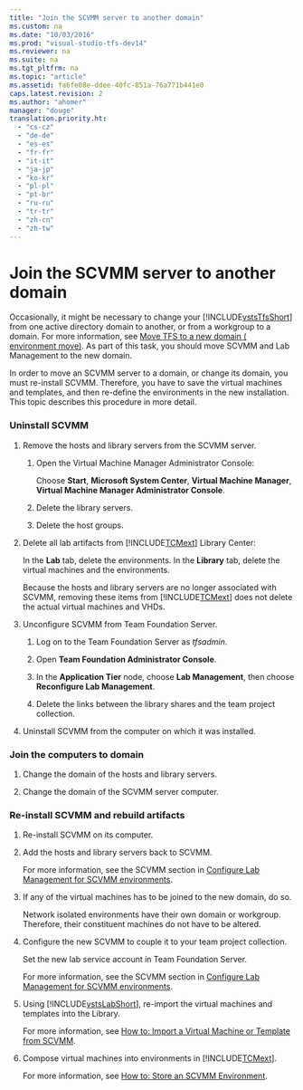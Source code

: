 ```yaml
---
title: "Join the SCVMM server to another domain"
ms.custom: na
ms.date: "10/03/2016"
ms.prod: "visual-studio-tfs-dev14"
ms.reviewer: na
ms.suite: na
ms.tgt_pltfrm: na
ms.topic: "article"
ms.assetid: fa6fe08e-ddee-40fc-851a-76a771b441e0
caps.latest.revision: 2
ms.author: "ahomer"
manager: "douge"
translation.priority.ht: 
  - "cs-cz"
  - "de-de"
  - "es-es"
  - "fr-fr"
  - "it-it"
  - "ja-jp"
  - "ko-kr"
  - "pl-pl"
  - "pt-br"
  - "ru-ru"
  - "tr-tr"
  - "zh-cn"
  - "zh-tw"
---
```

# Join the SCVMM server to another domain
Occasionally, it might be necessary to change your [!INCLUDE[vstsTfsShort](../dv_TeamTestALM/includes/vststfsshort_md.md)] from one active directory domain to another, or from a workgroup to a domain. For more information, see [Move TFS to a new domain ( environment move)](../Topic/Move%20Team%20Foundation%20Server%20from%20one%20environment%20to%20another.md). As part of this task, you should move SCVMM and Lab Management to the new domain.  
  
 In order to move an SCVMM server to a domain, or change its domain, you must re-install SCVMM. Therefore, you have to save the virtual machines and templates, and then re-define the environments in the new installation. This topic describes this procedure in more detail.  
  
### Uninstall SCVMM  
  
1.  Remove the hosts and library servers from the SCVMM server.  
  
    1.  Open the Virtual Machine Manager Administrator Console:  
  
         Choose **Start**, **Microsoft System Center**, **Virtual Machine Manager**, **Virtual Machine Manager Administrator Console**.  
  
    2.  Delete the library servers.  
  
    3.  Delete the host groups.  
  
2.  Delete all lab artifacts from [!INCLUDE[TCMext](../dv_TeamTestALM/includes/tcmext_md.md)] Library Center:  
  
     In the **Lab** tab, delete the environments. In the **Library** tab, delete the virtual machines and the environments.  
  
     Because the hosts and library servers are no longer associated with SCVMM, removing these items from [!INCLUDE[TCMext](../dv_TeamTestALM/includes/tcmext_md.md)] does not delete the actual virtual machines and VHDs.  
  
3.  Unconfigure SCVMM from Team Foundation Server.  
  
    1.  Log on to the Team Foundation Server as *tfsadmin*.  
  
    2.  Open **Team Foundation Administrator Console**.  
  
    3.  In the **Application Tier** node, choose **Lab Management**, then choose **Reconfigure Lab Management**.  
  
    4.  Delete the links between the library shares and the team project collection.  
  
4.  Uninstall SCVMM from the computer on which it was installed.  
  
### Join the computers to domain  
  
1.  Change the domain of the hosts and library servers.  
  
2.  Change the domain of the SCVMM server computer.  
  
### Re-install SCVMM and rebuild artifacts  
  
1.  Re-install SCVMM on its computer.  
  
2.  Add the hosts and library servers back to SCVMM.  
  
     For more information, see the SCVMM section in [Configure Lab Management for SCVMM environments](../dv_TeamTestALM/configure-lab-management-for-scvmm-environments.md).  
  
3.  If any of the virtual machines has to be joined to the new domain, do so.  
  
     Network isolated environments have their own domain or workgroup. Therefore, their constituent machines do not have to be altered.  
  
4.  Configure the new SCVMM to couple it to your team project collection.  
  
     Set the new lab service account in Team Foundation Server.  
  
     For more information, see the SCVMM section in [Configure Lab Management for SCVMM environments](../dv_TeamTestALM/configure-lab-management-for-scvmm-environments.md).  
  
5.  Using [!INCLUDE[vstsLabShort](../dv_TeamTestALM/includes/vstslabshort_md.md)], re-import the virtual machines and templates into the Library.  
  
     For more information, see [How to: Import a Virtual Machine or Template from SCVMM](../dv_TeamTestALM/how-to--import-a-virtual-machine-or-template-from-scvmm.md).  
  
6.  Compose virtual machines into environments in [!INCLUDE[TCMext](../dv_TeamTestALM/includes/tcmext_md.md)].  
  
     For more information, see [How to: Store an SCVMM Environment](../dv_TeamTestALM/how-to--store-an-scvmm-environment.md).